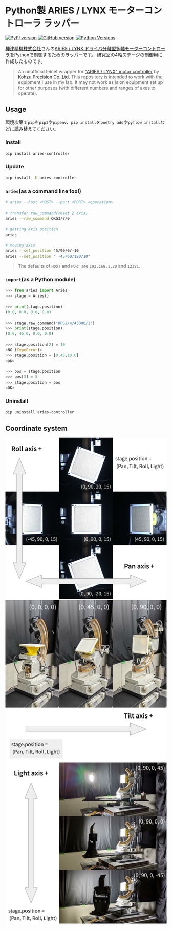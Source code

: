 # Python製 ARIES / LYNX モーターコントローラ ラッパー
[![PyPI version](https://img.shields.io/pypi/v/aries_controller?style=flat-square)](https://pypi.org/project/aries_controller/#history)
[![GitHub version](https://img.shields.io/github/v/tag/2-propanol/aries_controller?style=flat-square)](https://github.com/2-propanol/aries_controller/releases)
[![Python Versions](https://img.shields.io/pypi/pyversions/aries_controller?style=flat-square)](https://pypi.org/project/aries_controller/)

[神津精機株式会社](https://www.kohzu.co.jp/i/)さんの[ARIES / LYNX ドライバ分離型多軸モーターコントローラ](https://www.kohzu.co.jp/products/control-electronics/motor-controller-kosmos/aries-lynx/)をPythonで制御するためのラッパーです。
研究室の4軸ステージの制御用に作成したものです。

> An unofficial telnet wrapper for ["ARIES / LYNX" motor controller](https://www.kohzu.co.jp/products/control-electronics/motor-controller-kosmos/aries-lynx/) by [Kohzu Precision Co.,Ltd.](https://www.kohzu.co.jp/i/)
> This repository is intended to work with the equipment I use in my lab. It may not work as is on equipment set up for other purposes (with different numbers and ranges of axes to operate).

## Usage
環境次第で`pip`を`pip3`や`pipenv`、`pip install`を`poetry add`や`pyflow install`などに読み替えてください。

### Install
```sh
pip install aries-controller
```

### Update
```sh
pip install -U aries-controller
```

### `aries`(as a command line tool)
```sh
# aries --host <HOST> --port <PORT> <operation>

# transfer raw_command(reset Z axis)
aries --raw_command ORG3/7/0

# getting axis position
aries

# moving axis
aries --set_position 45/90/0/-10
aries --set_position " -45/60/180/10"
```
> The defaults of `HOST` and `PORT` are `192.168.1.20` and `12321`.

### `import`(as a Python module)
```python
>>> from aries import Aries
>>> stage = Aries()

>>> print(stage.position)
(0.0, 0.0, 0.0, 0.0)

>>> stage.raw_command("RPS2/4/45000/1")
>>> print(stage.position)
(0.0, 45.0, 0.0, 0.0)

>>> stage.position[2] = 10
<NG (TypeError)>
>>> stage.position = [0,45,10,0]
<OK>

>>> pos = stage.position
>>> pos[3] = 5
>>> stage.position = pos
<OK>
```

### Uninstall
```sh
pip uninstall aries-controller
```

## Coordinate system
![pan&roll](.docs/pan&roll_axis.svg)
![tilt](.docs/tilt_axis.svg)
![light](.docs/light_axis.svg)
